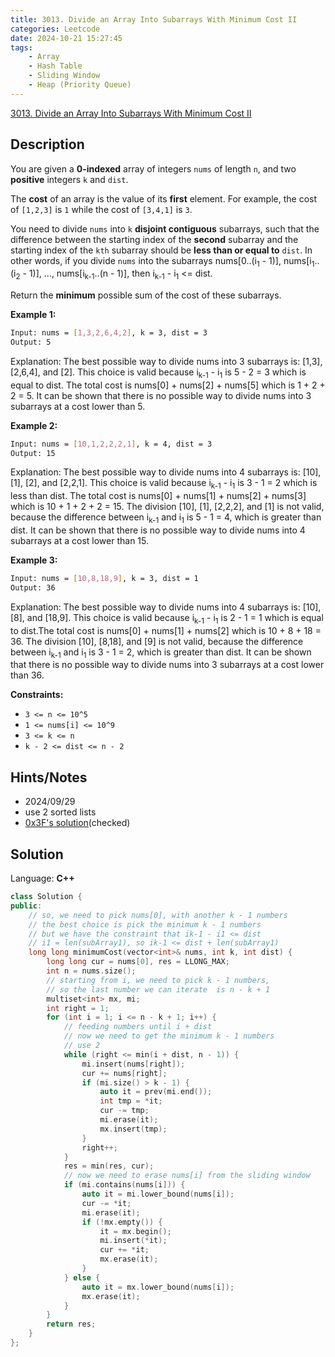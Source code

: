 ```yaml
---
title: 3013. Divide an Array Into Subarrays With Minimum Cost II
categories: Leetcode
date: 2024-10-21 15:27:45
tags:
    - Array
    - Hash Table
    - Sliding Window
    - Heap (Priority Queue)
---
```


[3013. Divide an Array Into Subarrays With Minimum Cost II](https://leetcode.com/problems/divide-an-array-into-subarrays-with-minimum-cost-ii/description/)

## Description

You are given a **0-indexed**  array of integers `nums` of length `n`, and two **positive**  integers `k` and `dist`.

The **cost**  of an array is the value of its **first**  element. For example, the cost of `[1,2,3]` is `1` while the cost of `[3,4,1]` is `3`.

You need to divide `nums` into `k` **disjoint contiguous** subarrays, such that the difference between the starting index of the **second**  subarray and the starting index of the `kth` subarray should be **less than or equal to**  `dist`. In other words, if you divide `nums` into the subarrays nums[0..(i<sub>1</sub> - 1)], nums[i<sub>1</sub>..(i<sub>2</sub> - 1)], ..., nums[i<sub>k-1</sub>..(n - 1)], then i<sub>k-1</sub> - i<sub>1</sub> <= dist.

Return the **minimum**  possible sum of the cost of these subarrays.

**Example 1:**

```bash
Input: nums = [1,3,2,6,4,2], k = 3, dist = 3
Output: 5
```

Explanation: The best possible way to divide nums into 3 subarrays is: [1,3], [2,6,4], and [2]. This choice is valid because i<sub>k-1</sub> - i<sub>1</sub> is 5 - 2 = 3 which is equal to dist. The total cost is nums[0] + nums[2] + nums[5] which is 1 + 2 + 2 = 5.
It can be shown that there is no possible way to divide nums into 3 subarrays at a cost lower than 5.

**Example 2:**

```bash
Input: nums = [10,1,2,2,2,1], k = 4, dist = 3
Output: 15
```

Explanation: The best possible way to divide nums into 4 subarrays is: [10], [1], [2], and [2,2,1]. This choice is valid because i<sub>k-1</sub> - i<sub>1</sub> is 3 - 1 = 2 which is less than dist. The total cost is nums[0] + nums[1] + nums[2] + nums[3] which is 10 + 1 + 2 + 2 = 15.
The division [10], [1], [2,2,2], and [1] is not valid, because the difference between i<sub>k-1</sub> and i<sub>1</sub> is 5 - 1 = 4, which is greater than dist.
It can be shown that there is no possible way to divide nums into 4 subarrays at a cost lower than 15.

**Example 3:**

```bash
Input: nums = [10,8,18,9], k = 3, dist = 1
Output: 36
```

Explanation: The best possible way to divide nums into 4 subarrays is: [10], [8], and [18,9]. This choice is valid because i<sub>k-1</sub> - i<sub>1</sub> is 2 - 1 = 1 which is equal to dist.The total cost is nums[0] + nums[1] + nums[2] which is 10 + 8 + 18 = 36.
The division [10], [8,18], and [9] is not valid, because the difference between i<sub>k-1</sub> and i<sub>1</sub> is 3 - 1 = 2, which is greater than dist.
It can be shown that there is no possible way to divide nums into 3 subarrays at a cost lower than 36.

**Constraints:**

- `3 <= n <= 10^5`
- `1 <= nums[i] <= 10^9`
- `3 <= k <= n`
- `k - 2 <= dist <= n - 2`

## Hints/Notes

- 2024/09/29
- use 2 sorted lists
- [0x3F's solution](https://leetcode.cn/problems/divide-an-array-into-subarrays-with-minimum-cost-ii/solutions/2614067/liang-ge-you-xu-ji-he-wei-hu-qian-k-1-xi-zdzx/)(checked)

## Solution

Language: **C++**

```C++
class Solution {
public:
    // so, we need to pick nums[0], with another k - 1 numbers
    // the best choice is pick the minimum k - 1 numbers
    // but we have the constraint that ik-1 - i1 <= dist
    // i1 = len(subArray1), so ik-1 <= dist + len(subArray1)
    long long minimumCost(vector<int>& nums, int k, int dist) {
        long long cur = nums[0], res = LLONG_MAX;
        int n = nums.size();
        // starting from i, we need to pick k - 1 numbers,
        // so the last number we can iterate  is n - k + 1
        multiset<int> mx, mi;
        int right = 1;
        for (int i = 1; i <= n - k + 1; i++) {
            // feeding numbers until i + dist
            // now we need to get the minimum k - 1 numbers
            // use 2
            while (right <= min(i + dist, n - 1)) {
                mi.insert(nums[right]);
                cur += nums[right];
                if (mi.size() > k - 1) {
                    auto it = prev(mi.end());
                    int tmp = *it;
                    cur -= tmp;
                    mi.erase(it);
                    mx.insert(tmp);
                }
                right++;
            }
            res = min(res, cur);
            // now we need to erase nums[i] from the sliding window
            if (mi.contains(nums[i])) {
                auto it = mi.lower_bound(nums[i]);
                cur -= *it;
                mi.erase(it);
                if (!mx.empty()) {
                    it = mx.begin();
                    mi.insert(*it);
                    cur += *it;
                    mx.erase(it);
                }
            } else {
                auto it = mx.lower_bound(nums[i]);
                mx.erase(it);
            }
        }
        return res;
    }
};
```
